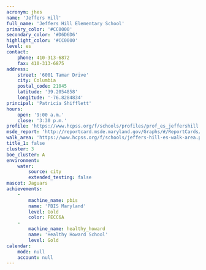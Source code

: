 ```yaml
---
acronym: jhes
name: 'Jeffers Hill'
full_name: 'Jeffers Hill Elementary School'
primary_color: '#CC0000'
secondary_color: '#D6D6D6'
highlight_color: '#CC0000'
level: es
contact:
    phone: 410-313-6872
    fax: 410-313-6875
address:
    street: '6001 Tamar Drive'
    city: Columbia
    postal_code: 21045
    latitude: '39.2054858'
    longitude: '-76.8284834'
principal: 'Patricia Shifflett'
hours:
    open: '9:00 a.m.'
    close: '3:30 p.m.'
profile: 'https://www.hcpss.org/f/schools/profiles/prof_es_jeffershill.pdf'
msde_report: 'http://reportcard.msde.maryland.gov/Graphs/#/ReportCards/ReportCardSchool/1//1/13/0613/'
walk_area: 'https://www.hcpss.org/f/schools/jeffers-hill-es-walk-area.pdf'
title_1: false
cluster: 3
boe_cluster: A
environment:
    water:
        source: city
        extended_testing: false
mascot: Jaguars
achievements:
    -
        machine_name: pbis
        name: 'PBIS Maryland'
        level: Gold
        color: FECC6A
    -
        machine_name: healthy_howard
        name: 'Healthy Howard School'
        level: Gold
calendar:
    mode: null
    account: null
---
```

